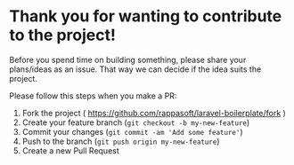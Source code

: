 Thank you for wanting to contribute to the project!
================================================
Before you spend time on building something, please share your plans/ideas as an issue. That way we can decide if the idea suits the project.

Please follow this steps when you make a PR:

1. Fork the project ( https://github.com/rappasoft/laravel-boilerplate/fork )
2. Create your feature branch (`git checkout -b my-new-feature`)
3. Commit your changes (`git commit -am 'Add some feature'`)
4. Push to the branch (`git push origin my-new-feature`)
5. Create a new Pull Request
